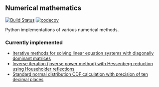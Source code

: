 ## Numerical mathematics
[![Build Status](https://travis-ci.org/inejc/numerical.svg?branch=master)](https://travis-ci.org/inejc/numerical)
[![codecov](https://codecov.io/gh/inejc/numerical/branch/master/graph/badge.svg)](https://codecov.io/gh/inejc/numerical)

Python implementations of various numerical methods.

### Currently implemented
* [Iterative methods for solving linear equation systems with diagonally dominant matrices](numerical/linear_equations.py)
* [Inverse iteration (inverse power method) with Hessenberg reduction using Householder reflections](numerical/eigen.py)
* [Standard normal distribution CDF calculation with precision of ten decimal places](numerical/integration.py)
